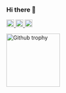### Hi there 👋

<!-- Qiita section -->
<p align="left">
  <a href="#">
    <img height="20" alt="Qiita posts" src="https://qiita-badge.apiapi.app/s/Leone/posts.svg">
  </a>
  <a href="#">
    <img height="20" alt="Qiita contributions" src="https://qiita-badge.apiapi.app/s/Leone/contributions.svg">
  </a>
  <a href="#">
    <img height="20" alt="Qiita followers" src="https://qiita-badge.apiapi.app/s/Leone/followers.svg">
  </a>
</p>

<!-- GitHub section -->
<p align="left">

  <a href="#">
    <img height="140" alt="Github trophy" src="https://github-profile-trophy.vercel.app/?username=leone-hub&theme=onedark" />
  </a>
</p>

<!-- other section -->
<!-- other section trophy -->
<!-- img height="140" alt="Github trophy" src="https://profile-vercel-trophy.vercel.app/?username=leone-hub&theme=onedark" / -->
<!-- [![trophy](https://github-profile-trophy.vercel.app/?username=ryo-ma)](https://github.com/ryo-ma/github-profile-trophy) -->
<!--
**leone-hub/leone-hub** is a ✨ _special_ ✨ repository because its `README.md` (this file) appears on your GitHub profile.

Here are some ideas to get you started:

- 🔭 I’m currently working on ...
- 🌱 I’m currently learning ...
- 👯 I’m looking to collaborate on ...
- 🤔 I’m looking for help with ...
- 💬 Ask me about ...
- 📫 How to reach me: ...
- 😄 Pronouns: ...
- ⚡ Fun fact: ...
-->
